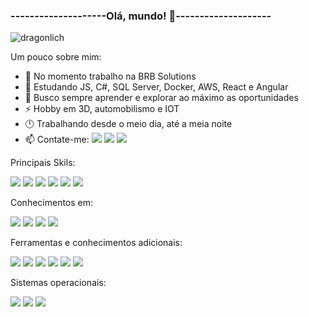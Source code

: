 ### --------------------Olá, mundo! 👋--------------------
![dragonlich](https://user-images.githubusercontent.com/56979245/151618716-19f70baa-cc58-4fcc-8bb1-aa24a7205b64.gif)

<div style="display: inline_block">
  
Um pouco sobre mim:

- 🔭 No momento trabalho na BRB Solutions
- 🌱 Estudando JS, C#, SQL Server, Docker, AWS, React e Angular
- 👯 Busco sempre aprender e explorar ao máximo as oportunidades
- ⚡ Hobby em 3D, automobilismo e IOT
- 🕛 Trabalhando desde o meio dia, até a meia noite
- 📫 Contate-me:
<a href="https://api.whatsapp.com/send/?phone=5511986636210&text&app_absent=0"> <img src="https://img.shields.io/badge/WhatsApp-25D366?style=for-the-badge&logo=whatsapp&logoColor=white"></a>
<a href="https://br.linkedin.com/in/juttahir-da-silva-bb06409b"><img src="https://img.shields.io/badge/LinkedIn-0077B5?style=for-the-badge&logo=linkedin&logoColor=white"></a>
<a href="https://web.facebook.com/juttahir.moraesdasilva?_rdc=1&_rdr"><img src="https://img.shields.io/badge/Facebook-1877F2?style=for-the-badge&logo=facebook&logoColor=white"></a>

Principais Skils:

  <img src="https://img.icons8.com/external-tal-revivo-shadow-tal-revivo/24/000000/external-html-5-is-a-software-solution-stack-that-defines-the-properties-and-behaviors-of-web-page-logo-shadow-tal-revivo.png"/>
<img src="https://img.icons8.com/ios-glyphs/30/000000/css3.png"/>
  <img src="https://img.icons8.com/color/48/000000/javascript--v1.png"/>
  <img src="https://img.icons8.com/color/48/000000/bootstrap.png"/>
  <img src="https://img.icons8.com/color/48/000000/c-sharp-logo-2.png"/>
  <img src="https://img.icons8.com/external-wanicon-lineal-color-wanicon/64/000000/external-sql-server-big-data-wanicon-lineal-color-wanicon.png"/>
  
  Conhecimentos em:
  
  <img src="https://img.icons8.com/color/48/000000/docker.png"/>
  <img src="https://img.icons8.com/color/48/000000/amazon-web-services.png"/>
  <img src="https://img.icons8.com/external-tal-revivo-color-tal-revivo/24/000000/external-angular-a-typescript-based-open-source-web-application-framework-logo-color-tal-revivo.png"/>
  <img src="https://img.icons8.com/officexs/16/000000/react.png"/>
  
  Ferramentas e conhecimentos adicionais:
  
  <img src="https://img.icons8.com/color/48/000000/visual-studio.png"/>
  <img src="https://img.icons8.com/color/48/000000/git.png"/>
  <img src="https://img.icons8.com/color/48/000000/adobe-photoshop--v1.png"/>
  <img src="https://img.icons8.com/color/48/000000/adobe-after-effects--v1.png"/>
  <img src="https://img.icons8.com/color/48/000000/adobe-premiere-pro--v1.png"/>
  <img src="https://img.icons8.com/color/48/000000/adobe-illustrator--v1.png"/>
  
  Sistemas operacionais:
  
  <img src="https://img.icons8.com/color/48/000000/javascript--v1.png"/>
  <img src="https://img.icons8.com/color/48/000000/linux--v1.png"/>
  <img src="https://img.icons8.com/color/48/000000/raspberry-pi.png"/>

